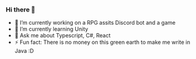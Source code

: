 ### Hi there 👋

- 🔭 I’m currently working on a RPG assits Discord bot and a game
- 🌱 I’m currently learning Unity
- 💬 Ask me about Typescript, C#, React
- ⚡ Fun fact: There is no money on this green earth to make me write in Java :D 
